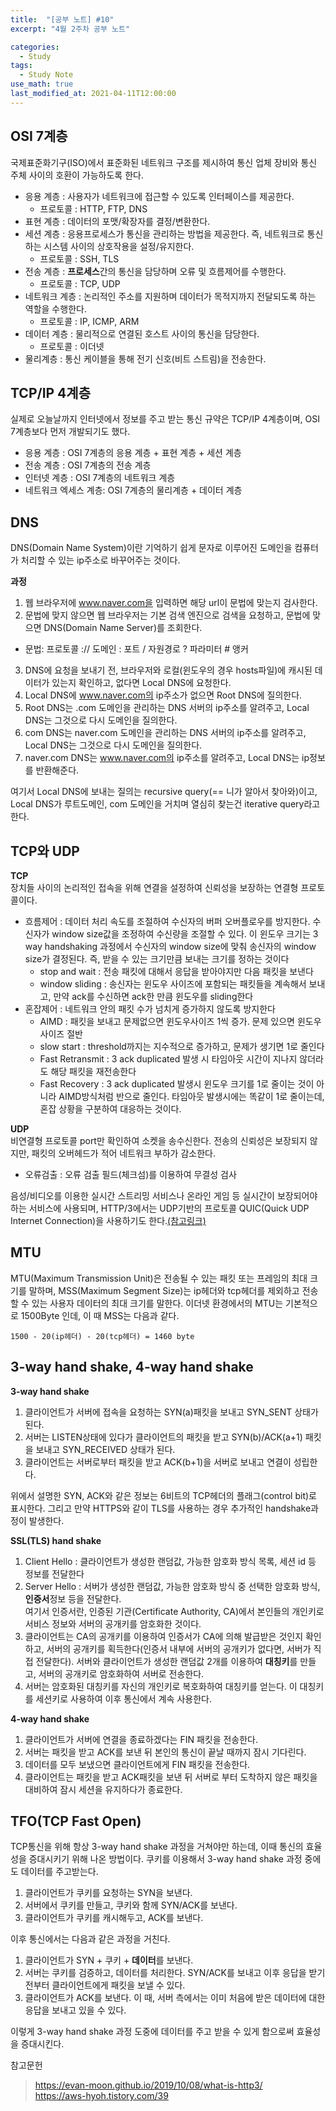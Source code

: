 ```yaml
---
title:  "[공부 노트] #10"
excerpt: "4월 2주차 공부 노트"

categories:
  - Study
tags:
  - Study Note
use_math: true
last_modified_at: 2021-04-11T12:00:00
---
```


## OSI 7계층
국제표준화기구(ISO)에서 표준화된 네트워크 구조를 제시하여 통신 업체 장비와 통신 주체 사이의 호환이 가능하도록 한다.

- 응용 계층 : 사용자가 네트워크에 접근할 수 있도록 인터페이스를 제공한다.
  - 프로토콜 : HTTP, FTP, DNS
- 표현 계층 : 데이터의 포맷/확장자를 결정/변환한다.
- 세션 계층 : 응용프로세스가 통신을 관리하는 방법을 제공한다. 즉, 네트워크로 통신하는 시스템 사이의 상호작용을 설정/유지한다.
  - 프로토콜 : SSH, TLS
- 전송 계층 : **프로세스**간의 통신을 담당하며 오류 및 흐름제어를 수행한다.
  - 프로토콜 : TCP, UDP
- 네트워크 계층 : 논리적인 주소를 지원하며 데이터가 목적지까지 전달되도록 하는 역할을 수행한다.
  - 프로토콜 : IP, ICMP, ARM
- 데이터 계층 : 물리적으로 연결된 호스트 사이의 통신을 담당한다.
  - 프로토콜 : 이더넷
- 물리계층 : 통신 케이블을 통해 전기 신호(비트 스트림)을 전송한다.


## TCP/IP 4계층
실제로 오늘날까지 인터넷에서 정보를 주고 받는 통신 규약은 TCP/IP 4계층이며, OSI 7계층보다 먼저 개발되기도 했다.

- 응용 계층 : OSI 7계층의 응용 계층 + 표현 계층 + 세션 계층
- 전송 계층 : OSI 7계층의 전송 계층
- 인터넷 계층 : OSI 7계층의 네트워크 계층
- 네트워크 엑세스 계층: OSI 7계층의 물리계층 + 데이터 계층

## DNS
DNS(Domain Name System)이란 기억하기 쉽게 문자로 이루어진 도메인을 컴퓨터가 처리할 수 있는 ip주소로 바꾸어주는 것이다.  
  
**과정**  
1. 웹 브라우저에 www.naver.com을 입력하면 해당 url이 문법에 맞는지 검사한다.
2. 문법에 맞지 않으면 웹 브라우저는 기본 검색 엔진으로 검색을 요청하고, 문법에 맞으면 DNS(Domain Name Server)를 조회한다.
  - 문법: 프로토콜 :// 도메인 : 포트 / 자원경로 ? 파라미터 # 앵커
3. DNS에 요청을 보내기 전, 브라우저와 로컬(윈도우의 경우 hosts파일)에 캐시된 데이터가 있는지 확인하고, 없다면 Local DNS에 요청한다.
4. Local DNS에 www.naver.com의 ip주소가 없으면 Root DNS에 질의한다.
5. Root DNS는 .com 도메인을 관리하는 DNS 서버의 ip주소를 알려주고, Local DNS는 그것으로 다시 도메인을 질의한다.
6. com DNS는 naver.com 도메인을 관리하는 DNS 서버의 ip주소를 알려주고, Local DNS는 그것으로 다시 도메인을 질의한다.
7. naver.com DNS는 www.naver.com의 ip주소를 알려주고, Local DNS는 ip정보를 반환해준다.

여기서 Local DNS에 보내는 질의는 recursive query(== 니가 알아서 찾아와)이고, Local DNS가 루트도메인, com 도메인을 거치며 열심히 찾는건 iterative query라고 한다.


## TCP와 UDP
**TCP**  
장치들 사이의 논리적인 접속을 위해 연결을 설정하여 신뢰성을 보장하는 연결형 프로토콜이다.  

- 흐름제어 : 데이터 처리 속도를 조절하여 수신자의 버퍼 오버플로우를 방지한다. 수신자가 window size값을 조정하여 수신량을 조절할 수 있다. 이 윈도우 크기는 3 way handshaking 과정에서 수신자의 window size에 맞춰 송신자의 window size가 결정된다. 즉, 받을 수 있는 크기만큼 보내는 크기를 정하는 것이다
  - stop and wait : 전송 패킷에 대해서 응답을 받아야지만 다음 패킷을 보낸다
  - window sliding : 송신자는 윈도우 사이즈에 포함되는 패킷들을 계속해서 보내고, 만약 ack를 수신하면 ack한 만큼 윈도우를 sliding한다
- 혼잡제어 : 네트워크 안의 패킷 수가 넘치게 증가하지 않도록 방지한다
  - AIMD : 패킷을 보내고 문제없으면 윈도우사이즈 1씩 증가. 문제 있으면 윈도우사이즈 절반
  - slow start : threshold까지는 지수적으로 증가하고, 문제가 생기면 1로 줄인다
  - Fast Retransmit : 3 ack duplicated 발생 시 타임아웃 시간이 지나지 않더라도 해당 패킷을 재전송한다
  - Fast Recovery : 3 ack duplicated 발생시 윈도우 크기를 1로 줄이는 것이 아니라 AIMD방식처럼 반으로 줄인다. 타임아웃 발생시에는 똑같이 1로 줄이는데, 혼잡 상황을 구분하여 대응하는 것이다.


**UDP**  
비연결형 프로토콜 port만 확인하여 소켓을 송수신한다. 전송의 신뢰성은 보장되지 않지만, 패킷의 오버헤드가 적어 네트워크 부하가 감소한다.

- 오류검출 : 오류 검출 필드(체크섬)를 이용하여 무결성 검사

음성/비디오를 이용한 실시간 스트리밍 서비스나 온라인 게임 등 실시간이 보장되어야 하는 서비스에 사용되며, HTTP/3에서는 UDP기반의 프로토콜 QUIC(Quick UDP Internet Connection)을 사용하기도 한다.[(참고링크)](https://evan-moon.github.io/2019/10/08/what-is-http3/)

## MTU
MTU(Maximum Transmission Unit)은 전송될 수 있는 패킷 또는 프레임의 최대 크기를 말하며, MSS(Maximum Segment Size)는 ip헤더와 tcp헤더를 제외하고 전송할 수 있는 사용자 데이터의 최대 크기를 말한다. 이더넷 환경에서의 MTU는 기본적으로 1500Byte 인데, 이 때 MSS는 다음과 같다.
```
1500 - 20(ip헤더) - 20(tcp헤더) = 1460 byte
```

## 3-way hand shake, 4-way hand shake
**3-way hand shake**  
1. 클라이언트가 서버에 접속을 요청하는 SYN(a)패킷을 보내고 SYN_SENT 상태가 된다.
2. 서버는 LISTEN상태에 있다가 클라이언트의 패킷을 받고 SYN(b)/ACK(a+1) 패킷을 보내고 SYN_RECEIVED 상태가 된다.
3. 클라이언트는 서버로부터 패킷을 받고 ACK(b+1)을 서버로 보내고 연결이 성립한다.

위에서 설명한 SYN, ACK와 같은 정보는 6비트의 TCP헤더의 플래그(control bit)로 표시한다. 그리고 만약 HTTPS와 같이 TLS를 사용하는 경우 추가적인 handshake과정이 발생한다.  
  
**SSL(TLS) hand shake**
1. Client Hello : 클라이언트가 생성한 랜덤값, 가능한 암호화 방식 목록, 세션 id 등 정보를 전달한다
2. Server Hello : 서버가 생성한 랜덤값, 가능한 암호화 방식 중 선택한 암호화 방식, **인증서**정보 등을 전달한다.  
여기서 인증서란, 인증된 기관(Certificate Authority, CA)에서 본인들의 개인키로 서비스 정보와 서버의 공개키를 암호화한 것이다.
3. 클라이언트는 CA의 공개키를 이용하여 인증서가 CA에 의해 발급받은 것인지 확인하고, 서버의 공개키를 획득한다(인증서 내부에 서버의 공개키가 없다면, 서버가 직접 전달한다). 서버와 클라이언트가 생성한 랜덤값 2개를 이용하여 **대칭키**를 만들고, 서버의 공개키로 암호화하여 서버로 전송한다.
4. 서버는 암호화된 대칭키를 자신의 개인키로 복호화하여 대칭키를 얻는다. 이 대칭키를 세션키로 사용하여 이후 통신에서 계속 사용한다.

**4-way hand shake**  
1. 클라이언트가 서버에 연결을 종료하겠다는 FIN 패킷을 전송한다.
2. 서버는 패킷을 받고 ACK를 보낸 뒤 본인의 통신이 끝날 때까지 잠시 기다린다.
3. 데이터를 모두 보냈으면 클라이언트에게 FIN 패킷을 전송한다.
4. 클라이언트는 패킷을 받고 ACK패킷을 보낸 뒤 서버로 부터 도착하지 않은 패킷을 대비하여 잠시 세션을 유지하다가 종료한다.

## TFO(TCP Fast Open)
TCP통신을 위해 항상 3-way hand shake 과정을 거쳐야만 하는데, 이때 통신의 효율성을 증대시키기 위해 나온 방법이다. 쿠키를 이용해서 3-way hand shake 과정 중에도 데이터를 주고받는다.

1. 클라이언트가 쿠키를 요청하는 SYN을 보낸다.
2. 서버에서 쿠키를 만들고, 쿠키와 함께 SYN/ACK를 보낸다.
3. 클라이언트가 쿠키를 캐시해두고, ACK를 보낸다.

이후 통신에서는 다음과 같은 과정을 거친다.

1. 클라이언트가 SYN + 쿠키 + **데이터**를 보낸다.
2. 서버는 쿠키를 검증하고, 데이터를 처리한다. SYN/ACK를 보내고 이후 응답을 받기 전부터 클라이언트에게 패킷을 보낼 수 있다.
3. 클라이언트가 ACK를 보낸다. 이 때, 서버 측에서는 이미 처음에 받은 데이터에 대한 응답을 보내고 있을 수 있다.

이렇게 3-way hand shake 과정 도중에 데이터를 주고 받을 수 있게 함으로써 효율성을 증대시킨다.
  
  


참고문헌
> https://evan-moon.github.io/2019/10/08/what-is-http3/  
https://aws-hyoh.tistory.com/39  

